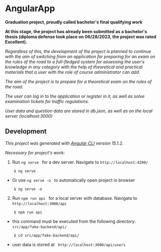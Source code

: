 # AngularApp

**Graduation project, proudly called bachelor's final qualifying work**

**At this stage, the project has already been submitted as a bachelor's thesis (diploma defense took place on 06/28/2023, the project was rated Excellent).**

*Regardless of this, the development of the project is planned to continue with the aim of switching from an application for preparing for an exam on the rules of the road to a full-fledged system for assessing the user's knowledge in any category with the help of theoretical and practical materials that a user with the role of course administrator can add.*

*The aim of the project is to prepare for a theoretical exam on the rules of the road.*

*The user can log in to the application or register in it, as well as solve examination tickets for traffic regulations.*

*User data and question data are stored in db.json, as well as on the local server (localhost:3000)*

## Development 


*This project was generated with [Angular CLI](https://github.com/angular/angular-cli) version 15.1.2.*

 *Necessary for project's work:*

1. Run `ng serve ` for a dev server. Navigate to `http://localhost:4200/ ` 

```
    $ ng serve 
```

- Or use `ng serve -o ` to automatically open project in browser

```
    $ ng serve -o
```

2. Run `npm run api ` for a local server with database. 
Navigate to `http://localhost:3000/api `

```
    $ npm run api
```

- this command must be executed from the following directory: `src/app/fake-backend/api/ ` 

```
    $ cd src/app/fake-backend/api/
```

- user data is stored at ` http://localhost:3000/api/users`
